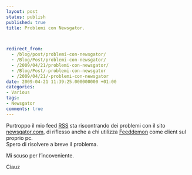 ```yaml
---
layout: post
status: publish
published: true
title: Problemi con Newsgator.


  
redirect_from: 
  - /blog/post/problemi-con-newsgator/
  - /Blog/Post/problemi-con-newsgator/
  - /2009/04/21/problemi-con-newsgator/
  - /Blog/Post/-problemi-con-newsgator
  - /2009/04/21/-problemi-con-newsgator
date: 2009-04-21 11:39:25.000000000 +01:00
categories:
- Various
tags:
- Newsgator
comments: true
---
```

<p>Purtroppo il mio feed <a href="http://feeds2.feedburner.com/imperugo" target="_blank">RSS</a> sta riscontrando dei problemi con il sito <a href="http://www.newsgator.com" target="_blank">newsgator.com</a>, di riflesso anche a chi utilizza <a href="http://www.newsgator.com/individuals/feeddemon/default.aspx" target="_blank">Feeddemon</a> come client sul proprio pc.    <br />
Spero di risolvere a breve il problema.</p>
<p>Mi scuso per l&rsquo;incoveniente.</p>
<p>Ciauz</p>
